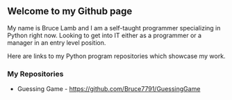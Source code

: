 ## Welcome to my Github page

My name is Bruce Lamb and I am a self-taught programmer specializing in Python right now. Looking to get into IT either as a programmer or a manager in an entry level position.

Here are links to my Python program repositories which showcase my work. 

### My Repositories

* Guessing Game - <https://github.com/Bruce7791/GuessingGame> 

